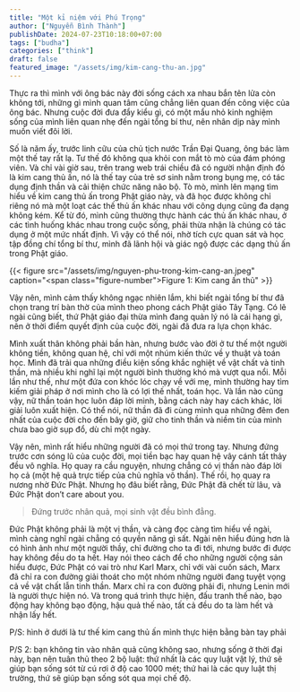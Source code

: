 ```yaml
---
title: "Một kỉ niệm với Phú Trọng"
author: ["Nguyễn Bình Thành"]
publishDate: 2024-07-23T10:18:00+07:00
tags: ["budha"]
categories: ["think"]
draft: false
featured_image: "/assets/img/kim-cang-thu-an.jpg"
---
```


Thực ra thì mình với ông bác này đời sống cách xa nhau bắn tên lửa còn không tới, những gì mình quan tâm cũng chẳng liên quan đến công việc của ông bác. Nhưng cuộc đời đưa đẩy kiểu gì, có một mẩu nhỏ kinh nghiệm sống của mình liên quan nhẹ đến ngài tổng bí thư, nên nhân dịp này mình muốn viết đôi lời.

Số là năm ấy, trước linh cữu của chủ tịch nước Trần Đại Quang, ông bác làm một thế tay rất lạ. Tư thế đó không qua khỏi con mắt tò mò của đám phóng viên. Và chỉ vài giờ sau, trên trang web trái chiều đã có người nhận định đó là kim cang thủ ấn, nó là thế tay của trẻ sơ sinh nằm trong bụng mẹ, có tác dụng định thần và cải thiện chức năng não bộ. Tò mò, mình lên mạng tìm hiểu về kim cang thủ ấn trong Phật giáo này, và đã học được không chỉ riêng nó mà một loạt các thế thủ ấn khác nhau với công dụng cũng đa dạng không kém. Kể từ đó, mình cũng thường thực hành các thủ ấn khác nhau, ở các tình huống khác nhau trong cuộc sống, phải thừa nhận là chúng có tác dụng ở một mức nhất định. Vì vậy có thể nói, nhờ tích cực quan sát và học tập đồng chí tổng bí thư, mình đã lãnh hội và giác ngộ được các dạng thủ ấn trong Phật giáo.

<a id="figure--fig:nguyen-phu-trong-kim-cang-an"></a>

{{< figure src="/assets/img/nguyen-phu-trong-kim-cang-an.jpeg" caption="<span class=\"figure-number\">Figure 1: </span>Kim cang ấn thủ" >}}

Vậy nên, mình cảm thấy không ngạc nhiên lắm, khi biết ngài tổng bí thư đã chọn trang trí bàn thờ của mình theo phong cách Phật giáo Tây Tạng. Có lẽ ngài cũng biết, thứ Phật giáo đại thừa mình đang quản lý nó là cái hạng gì, nên ở thời điểm quyết định của cuộc đời, ngài đã đưa ra lựa chọn khác.

Mình xuất thân không phải bần hàn, nhưng bước vào đời ở tư thế một người không tiền, không quan hệ, chỉ với một nhúm kiến thức về y thuật và toán học. Mình đã trải qua những điều kiện sống khắc nghiệt về vật chất và tinh thần, mà nhiều khi nghĩ lại một người bình thường khó mà vượt qua nổi. Mỗi lần như thế, như một đứa con khóc lóc chạy về với mẹ, mình thường hay tìm kiếm giải pháp ở nơi mình cho là có lợi thế nhất, toán học. Và lần nào cũng vậy, nữ thần toán học luôn đáp lời mình, bằng cách này hay cách khác, lời giải luôn xuất hiện. Có thể nói, nữ thần đã đi cùng mình qua những đêm đen nhất của cuộc đời cho đến bây giờ, giữ cho tinh thần và niềm tin của mình chưa bao giờ sụp đổ, dù chỉ một ngày.

Vậy nên, mình rất hiểu những người đã có mọi thứ trong tay. Nhưng đứng trước cơn sóng lũ của cuộc đời, mọi tiền bạc hay quan hệ vây cánh tất thảy đều vô nghĩa. Họ quay ra cầu nguyện, nhưng chẳng có vị thần nào đáp lời họ cả (một hệ quả trực tiếp của chủ nghĩa vô thần). Thế rồi, họ quay ra nương nhờ Đức Phật. Nhưng họ đâu biết rằng, Đức Phật đã chết từ lâu, và Đức Phật don’t care about you.

> Đứng trước nhân quả, mọi sinh vật đều bình đẳng.

Đức Phật không phải là một vị thần, và càng đọc càng tìm hiểu về ngài, mình càng nghĩ ngài chẳng có quyền năng gì sất. Ngài nên hiểu đúng hơn là có hình ảnh như một người thầy, chỉ đường cho ta đi tới, nhưng bước đi được hay không đều do ta hết. Hay nói theo cách để cho những người cộng sản hiểu được, Đức Phật có vai trò như Karl Marx, chỉ với vài cuốn sách, Marx đã chỉ ra con đường giải thoát cho một nhóm những người đang tuyệt vọng cả về vật chất lẫn tinh thần. Marx chỉ ra con đường phải đi, nhưng Lenin mới là người thực hiện nó. Và trong quá trình thực hiện, đấu tranh thế nào, bạo động hay không bạo động, hậu quả thế nào, tất cả đều do ta làm hết và nhận lấy hết.

P/S: hình ở dưới là tư thế kim cang thủ ấn mình thực hiện bằng bàn tay phải

P/S 2: bạn không tin vào nhân quả cũng không sao, nhưng sống ở thời đại này, bạn nên tuân thủ theo 2 bộ luật: thứ nhất là các quy luật vật lý, thứ sẽ giúp bạn sống sót từ cú rơi ở độ cao 1000 mét; thứ hai là các quy luật thị trường, thứ sẽ giúp bạn sống sót qua mọi chế độ.
